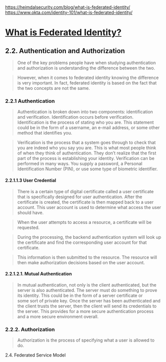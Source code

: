 https://heimdalsecurity.com/blog/what-is-federated-identity/
https://www.okta.com/identity-101/what-is-federated-identity/
# [What is Federated Identity?](https://learning.oreilly.com/library/view/federated-identity-primer/9780124071896/)

## 2.2. Authentication and Authorization
>One of the key problems people have when studying authentication and authorization is understanding the difference between the two.

>However, when it comes to federated identity knowing the difference is very important. In fact, federated identity is based on the fact that the two concepts are not the same.
### 2.2.1 Authentication
>Authentication is broken down into two components: identification and verification. Identification occurs before verification. Identification is the process of stating who you are. This statement could be in the form of a username, an e-mail address, or some other method that identifies you.

>Verification is the process that a system goes through to check that you are indeed who you say you are. This is what most people think of when they think of authentication. They don’t realize that the first part of the process is establishing your identity. Verification can be performed in many ways. You supply a password, a Personal Identification Number (PIN), or use some type of biometric identifier.
#### 2.2.1.1.3 User Credential
>There is a certain type of digital certificate called a user certificate that is specifically designed for user authentication. After the certificate is created, the certificate is then mapped back to a user account. This user account is used to determine what access the user should have.

>When the user attempts to access a resource, a certificate will be requested.

>During the processing, the backend authentication system will look up the certificate and find the corresponding user account for that certificate.

>This information is then submitted to the resource. The resource will then make authorization decisions based on the user account.
#### 2.2.1.2.1. Mutual Authentication
>In mutual authentication, not only is the client authenticated, but the server is also authenticated. The server must do something to prove its identity. This could be in the form of a server certificate or some sort of private key. Once the server has been authenticated and the client trusts the server, then the client will send its credentials to the server. This provides for a more secure authentication process and a more secure environment overall.
### 2.2.2. Authorization
>Authorization is the process of specifying what a user is allowed to do.

2.4. Federated Service Model